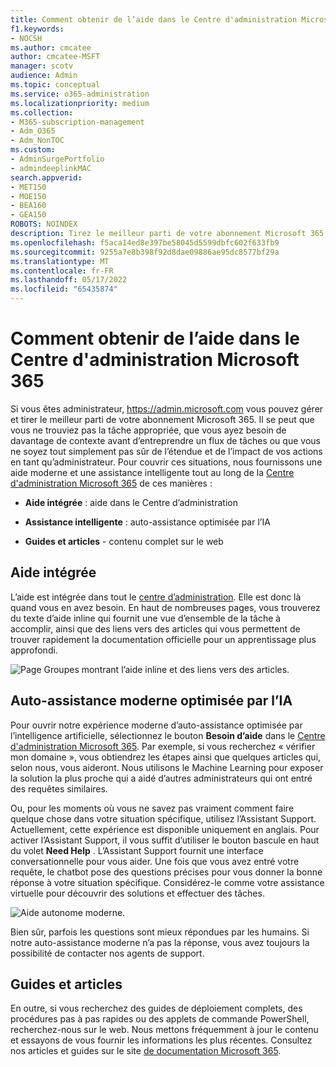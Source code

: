 ```yaml
---
title: Comment obtenir de l’aide dans le Centre d'administration Microsoft 365
f1.keywords:
- NOCSH
ms.author: cmcatee
author: cmcatee-MSFT
manager: scotv
audience: Admin
ms.topic: conceptual
ms.service: o365-administration
ms.localizationpriority: medium
ms.collection:
- M365-subscription-management
- Adm_O365
- Adm_NonTOC
ms.custom:
- AdminSurgePortfolio
- admindeeplinkMAC
search.appverid:
- MET150
- MOE150
- BEA160
- GEA150
ROBOTS: NOINDEX
description: Tirez le meilleur parti de votre abonnement Microsoft 365 à l’aide de l’aide intégrée dans Microsoft 365.
ms.openlocfilehash: f5aca14ed8e397be58045d5599dbfc602f633fb9
ms.sourcegitcommit: 9255a7e8b398f92d8dae09886ae95dc8577bf29a
ms.translationtype: MT
ms.contentlocale: fr-FR
ms.lasthandoff: 05/17/2022
ms.locfileid: "65435874"
---
```

<!-- The following is just placeholder text from Madhura's mail. We need to add images/examples of each -->

# <a name="how-to-get-help-in-the-microsoft-365-admin-center"></a>Comment obtenir de l’aide dans le Centre d'administration Microsoft 365

Si vous êtes administrateur, <a href="https://go.microsoft.com/fwlink/p/?linkid=2024339" target="_blank">https://admin.microsoft.com</a> vous pouvez gérer et tirer le meilleur parti de votre abonnement Microsoft 365. Il se peut que vous ne trouviez pas la tâche appropriée, que vous ayez besoin de davantage de contexte avant d’entreprendre un flux de tâches ou que vous ne soyez tout simplement pas sûr de l’étendue et de l’impact de vos actions en tant qu’administrateur. Pour couvrir ces situations, nous fournissons une aide moderne et une assistance intelligente tout au long de la <a href="https://go.microsoft.com/fwlink/p/?linkid=2166757" target="_blank">Centre d'administration Microsoft 365</a> de ces manières :

* **Aide intégrée** : aide dans le Centre d’administration

* **Assistance intelligente** : auto-assistance optimisée par l’IA

* **Guides et articles** - contenu complet sur le web

## <a name="integrated-help"></a>Aide intégrée

L’aide est intégrée dans tout le <a href="https://go.microsoft.com/fwlink/p/?linkid=2166757" target="_blank">centre d’administration</a>. Elle est donc là quand vous en avez besoin. En haut de nombreuses pages, vous trouverez du texte d’aide inline qui fournit une vue d’ensemble de la tâche à accomplir, ainsi que des liens vers des articles qui vous permettent de trouver rapidement la documentation officielle pour un apprentissage plus approfondi.

![Page Groupes montrant l’aide inline et des liens vers des articles.](../../media/integrated-help.png)

## <a name="modern-self-help-powered-by-ai"></a>Auto-assistance moderne optimisée par l’IA

Pour ouvrir notre expérience moderne d’auto-assistance optimisée par l’intelligence artificielle, sélectionnez le bouton **Besoin d’aide** dans le <a href="https://go.microsoft.com/fwlink/p/?linkid=2166757" target="_blank">Centre d'administration Microsoft 365</a>. Par exemple, si vous recherchez « vérifier mon domaine », vous obtiendrez les étapes ainsi que quelques articles qui, selon nous, vous aideront. Nous utilisons le Machine Learning pour exposer la solution la plus proche qui a aidé d’autres administrateurs qui ont entré des requêtes similaires.

Ou, pour les moments où vous ne savez pas vraiment comment faire quelque chose dans votre situation spécifique, utilisez l’Assistant Support. Actuellement, cette expérience est disponible uniquement en anglais. Pour activer l’Assistant Support, il vous suffit d’utiliser le bouton bascule en haut du volet **Need Help** . L’Assistant Support fournit une interface conversationnelle pour vous aider. Une fois que vous avez entré votre requête, le chatbot pose des questions précises pour vous donner la bonne réponse à votre situation spécifique. Considérez-le comme votre assistance virtuelle pour découvrir des solutions et effectuer des tâches.

![Aide autonome moderne.](../../media/help-options.png)

Bien sûr, parfois les questions sont mieux répondues par les humains. Si notre auto-assistance moderne n’a pas la réponse, vous avez toujours la possibilité de contacter nos agents de support.

## <a name="guides-and-articles"></a>Guides et articles

En outre, si vous recherchez des guides de déploiement complets, des procédures pas à pas rapides ou des applets de commande PowerShell, recherchez-nous sur le web. Nous mettons fréquemment à jour le contenu et essayons de vous fournir les informations les plus récentes. Consultez nos articles et guides sur le site [de documentation Microsoft 365](../../index.yml).